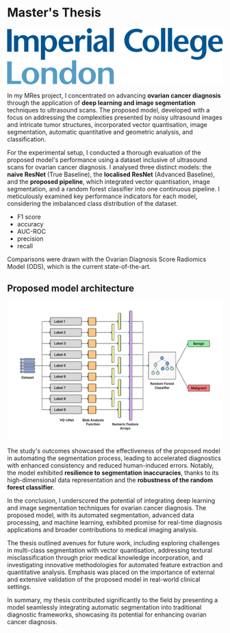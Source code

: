 # Master's Thesis

![logo](./imperial.png ':size=40%')

In my MRes project, I concentrated on advancing **ovarian cancer diagnosis** through the application of **deep learning and image segmentation** techniques to ultrasound scans. The proposed model, developed with a focus on addressing the complexities presented by noisy ultrasound images and intricate tumor structures, incorporated vector quantisation, image segmentation, automatic quantitative and geometric analysis, and classification.

For the experimental setup, I conducted a thorough evaluation of the proposed model's performance using a dataset inclusive of ultrasound scans for ovarian cancer diagnosis. I analysed three distinct models: the **naive ResNet** (True Baseline), the **localised ResNet** (Advanced Baseline), and the **proposed pipeline**, which integrated vector quantisation, image segmentation, and a random forest classifier into one continuous pipeline. I meticulously examined key performance indicators for each model, considering the imbalanced class distribution of the dataset.

-   F1 score
-   accuracy
-   AUC-ROC
-   precision
-   recall

Comparisons were drawn with the Ovarian Diagnosis Score Radiomics Model (ODS), which is the current state-of-the-art.

## Proposed model architecture <!-- {docsify-ignore} -->

![logo](./mres-auto-seg-model.png ':size=WIDTHxHEIGHT')

The study's outcomes showcased the effectiveness of the proposed model in automating the segmentation process, leading to accelerated diagnostics with enhanced consistency and reduced human-induced errors. Notably, the model exhibited **resilience to segmentation inaccuracies**, thanks to its high-dimensional data representation and the **robustness of the random forest classifier**.

In the conclusion, I underscored the potential of integrating deep learning and image segmentation techniques for ovarian cancer diagnosis. The proposed model, with its automated segmentation, advanced data processing, and machine learning, exhibited promise for real-time diagnosis applications and broader contributions to medical imaging analysis.

The thesis outlined avenues for future work, including exploring challenges in multi-class segmentation with vector quantisation, addressing textural misclassification through prior medical knowledge incorporation, and investigating innovative methodologies for automated feature extraction and quantitative analysis. Emphasis was placed on the importance of external and extensive validation of the proposed model in real-world clinical settings.

In summary, my thesis contributed significantly to the field by presenting a model seamlessly integrating automatic segmentation into traditional diagnostic frameworks, showcasing its potential for enhancing ovarian cancer diagnosis.
